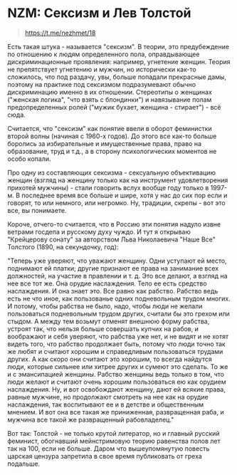 # NZM: Сексизм и Лев Толстой
> https://t.me/nezhmet/18

Есть такая штука - называется "сексизм". В теории, это предубеждение по отношению к людям определенного пола, оправдывающее дискриминационные проявления: например, угнетение женщин. Теория не препятствует угнетению и мужчин, но исторически как-то сложилось, что под раздачу, увы, больше попадали прекрасные дамы, поэтому на практике под сексизмом подразумевают обычно дискриминацию именно в их отношении. Стереотипы о женщинах ("женская логика", "что взять с блондинки") и навязывание полам предопределенных ролей ("мужик бухает, женщина - стирает") - всё сюда.

Считается, что "сексизм" как понятие ввели в оборот феминистки второй волны (начиная с 1960-х годов). До этого все как-то больше боролись за избирательные и имущественные права, право на образование, труд и т.д., а в сторону психологических моментов не особо копали.

Про одну из составляющих сексизма - сексуальную объективацию женщин (взгляд на женщину только как на инструмент удовлетворения прихотей мужчины) - стали говорить вслух вообще году только в 1997-м. В последнее время все больше и шире, хотя у нас до сих пор если и говорят, то или немного, или негромко. Ну, традиции, скрепы - вот это все, вы понимаете.

Короче, отчего-то считается, что в Россию эти понятия надуло извне ветрами госдепа и русскому духу чуждо. И тут я открываю "Крейцерову сонату" за авторством Льва Николаевича "Наше Все" Толстого (1890, на секундочку, год):

"Теперь уже уверяют, что уважают женщину. Одни уступают ей место, поднимают ей платки; другие признают ее права на занимание всех должностей, на участие в правлении и т. д. Это все делают, а взгляд на нее все тот же. Она орудие наслаждения. Тело ее есть средство наслаждения. И она знает это. Все равно как рабство. Рабство ведь есть не что иное, как пользованье одних подневольным трудом многих. И потому, чтобы рабства не было, надо, чтобы люди не желали пользоваться подневольным трудом других, считали бы это грехом или стыдом. А между тем возьмут отменят внешнюю форму рабства, устроят так, что нельзя больше совершать купчих на рабов, и воображают и себя уверяют, что рабства уже нет, и не видят и не хотят видеть того, что рабство продолжает быть, потому что люди точно так же любят и считают хорошим и справедливым пользоваться трудами других. А как скоро они считают это хорошим, то всегда найдутся люди, которые сильнее или хитрее других и сумеют это сделать. То же и с эмансипацией женщины. Рабство женщины ведь только в том, что люди желают и считают очень хорошим пользоваться ею как орудием наслаждения. Ну, и вот освобождают женщину, дают ей всякие права, равные мужчине, но продолжают смотреть на нее как на орудие наслаждения, так воспитывают ее и в детстве и общественным мнением. И вот она все такая же приниженная, развращенная раба, и мужчина все такой же развращенный рабовладелец."

Вот так: Толстой - не только крутой литератор, но и главный русский феминист, обогнавший мейнстримовую теорию равенства полов лет так на 100, если не больше. Даром что вышеупомянутую повесть царская цензура запретила в свое время публиковать от греха подальше.
